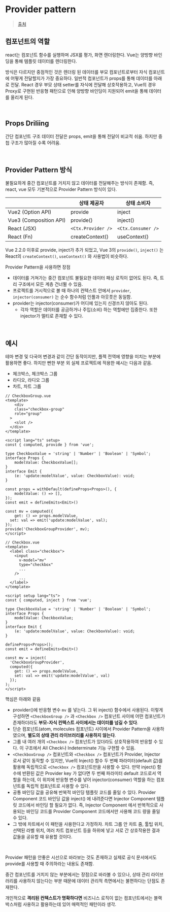 # Provider pattern

> [출처](https://velog.io/@kdeun1/Vue-%EC%BB%B4%ED%8F%AC%EB%84%8C%ED%8A%B8%EC%97%90%EC%84%9C%EB%8A%94-Provider-Pattern%EC%9D%84-%EC%96%B4%EB%96%BB%EA%B2%8C-%ED%99%9C%EC%9A%A9%ED%95%A0%EA%B9%8C)

## 컴포넌트의 역할

react는 컴포넌트 함수를 실행하며 JSX를 평가, 화면 렌더링한다. Vue는 양방향 바인딩을 통해 템플릿 데이터를 렌더링한다.

방식은 다르지만 중점적인 것은 렌더링 된 데이터를 부모 컴포넌트로부터 자식 컴포넌트에 어떻게 전달할지가 가장 중요하다. 일반적 컴포넌트가 props를 통해 데이터를 아래로 전달. React 경우 부모 상태 setter를 자식에 전달해 상호작용하고, Vue의 경우 Proxy로 구현된 반응형 패턴으로 인해 양방향 바인딩이 지원되어 emit을 통해 데이터를 올리게 된다.

<br/>

## Props Driliing

간단 컴포넌트 구조 데이터 전달은 props, emit을 통해 전달이 비교적 쉬움. 하지만 중첩 구조가 많아질 수록 어려움.

<br/>

## Provider Pattern 방식

불필요하게 중간 컴포넌트를 거치지 않고 데이터를 전달해주는 방식이 존재함. 즉, react, vue 모두 기본적으로 Provider Pattern 방식이 있다.

|                        | 상태 제공자        | 상태 소비자        |
| ---------------------- | ------------------ | ------------------ |
| Vue2 (Option API)      | provide            | inject             |
| Vue3 (Composition API) | provide()          | inject()           |
| React (JSX)            | `<Ctx.Provider />` | `<Ctx.Consumer />` |
| React (Fn)             | createContext()    | useContext()       |

Vue 2.2.0 이후로 provide, inject가 추가 되었고, Vue 3의 `provide()`, `inject()` 는 React의 `createContext()`, `useContext()` 와 사용법이 비슷하다.

Provider Pattern을 사용하면 장점

- 데이터를 거쳐가는 중간 컴포넌트 불필요한 데이터 패싱 로직이 없어도 된다. 즉, 트리 구조에서 모든 계층 건너뛸 수 있음.
- 프로젝트를 거시적으로 볼 때 하나의 컨텍스트 안에서 `provider`, `injector(consumer)` 는 순수 함수처럼 인풀과 아웃풋은 동일함.
- provider는 injector(consumer)가 어디에 있는지 신경쓰지 않아도 된다.
  - 각자 역할은 데이터를 공금하거나 주입(소비) 하는 역할에만 집중한다. 또한 injector가 멀티로 존재할 수 있다.

<br/>

## 예시

테마 변경 및 다국어 변경과 같이 간단 동작이지만, 플젝 전역에 영향을 미치는 부분에 활용하면 좋다. 하지만 뻔한 부분 외 실제 프로젝트에 적용한 예시는 다음과 같음.

- 체크박스, 체크박스 그룹
- 라디오, 라디오 그룹
- 차트, 차트 그룹

```vue
// CheckboxGroup.vue
<template>
	<div
  	class="checkbox-group"
    role="group"
  >
   	<slot />
  </div>
</template>

<script lang="ts" setup>
const { computed, provide } from 'vue';

type CheckboxValue = 'string' | 'Number' | 'Boolean' | 'Symbol';
interface Props {
	modelValue: CheckboxValue[];
}
interface Emit {
	(e: 'update:modelValue', value: CheckboxValue): void;
}

const props = withDefault(defineProps<Props>(), {
	modelValue: () => [],
});
const emit = defineEmits<Emit>()

const mv = computed({
	get: () => props.modelValue,
  set: val => emit('update:modelValue', val);
});
provide('CheckboxGroupProvider', mv);
</script>
```

```vue
// Checkbox.vue
<template>
  <label class="checkbox">
    <input
      v-model="mv"
      type="checkbox"
      ...
    />
      ...
  </label>
</template>

<script setup lang="ts">
const { computed, inject } from 'vue';

type CheckboxValue = 'string' | 'Number' | 'Boolean' | 'Symbol';
interface Props {
	modelValue: CheckboxValue;
}
interface Emit {
	(e: 'update:modelValue', value: CheckboxValue): void;
}

defineProps<Props>();
const emit = defineEmits<Emit>()

const mv = inject(
  'CheckboxGroupProvider',
  computed({
    get: () => props.modelValue,
    set: val => emit('update:modelValue', val)
  });
);
</script>
```

핵심은 아래와 같음

- provider()에 반응형 변수 `mv` 를 넣는다. 그 뒤 inject() 함수에서 사용된다. 이렇게 구성하면 `<CheckboxGroup />` 과 `<Checkbox />` 컴포넌트 사이에 어떤 컴포넌트가 존재하더라도 **부모-자식 컨텍스트 사이에서는 데이터를 넘길 수 있다**.
- 단순 컴포넌트(atom, molecules 컴포넌트) 사이에서 Provider Pattern을 사용하였으며, **별도의 상태 관리 라이브러리를 사용하지 않는다**.
- 그룹 내 여러 개의 `<Checkbox />` 컴포넌트가 있더라도 상호작용하여 반응할 수 있다. 이 구조에서 All Check나 Indeterminate 기능 구현할 수 있음.
- `<CheckboxGroup />` 컴포넌트와 `<Checkbox />` 컴포넌트가 Provider, Injector 로서 같이 동작할 수 있지만, Vue의 Inject() 함수 두 번째 파라미터(default 값)를 활용해 독립적으로 `<Checkbox />` 컴포넌트만을 사용할 수 있다. 만약 inject() 함수에 반환된 값은 Provider key 가 없다면 두 번째 파라미터 default 코드로서 역할을 하는데, 이 위치에 반응형 변수를 넣어 injector(consumer) 역할을 하는 컴포넌트를 독립적 컴포넌트로 사용할 수 있다.
- 공통 바인딩 값을 공유해 반복적 바인딩 템플릿 코드를 줄일 수 있다. Provider Component 코드 바인딩 값을 inject() 에 내려준다면 Injector Component 템플릿 코드에서 바인딩 할 필요가 없다. 즉, Injector Component 에서 반복적으로 사용되는 바인딩 코드를 Provider Component 코드에서만 사용해 코드 량을 줄일 수 있다.
- 그 밖에 차트에서 이 패턴을 사용한다고 가정하자. 차트 그룹 안 차트 줌, 툴팁 위치, 선택된 라벨 위치, 여러 차트 컴포넌트 등을 하위에 넣고 서로 간 상호작용한 결과 값들을 공유할 때 유용할 것이다.

<br/>

Provider 패턴을 안좋은 시선으로 바라보는 것도 존재하고 실제로 공식 문서에서도 provide를 사용할 때 주의하라는 내용도 존재함.

중간 컴포넌트를 거치지 않는 부분에서는 장점으로 바라볼 수 있으나, 상태 관리 라이브러리를 사용하지 않는다는 부분 때문에 데이터 관리적 측면에서는 불편하다는 단점도 존재한다.

개인적으로 **격리된 컨텍스트가 명확하다면** 비즈니스 로직이 없는 컴포넌트에서는 블랙박스처럼 사용하고 활용하는데 있어 매력적인 패턴이라 생각.

